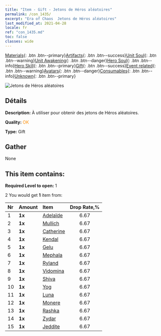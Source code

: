 ```yaml
---
title: "Item - Gift - Jetons de Héros aléatoires"
permalink: /con_1435/
excerpt: "Era of Chaos  Jetons de Héros aléatoires"
last_modified_at: 2021-04-28
locale: fr
ref: "con_1435.md"
toc: false
classes: wide
---
```

 [Materials](/ItemsFR/){: .btn .btn--primary}[Artifacts](/ItemsFR/Artifacts/){: .btn .btn--success}[Unit Soul](/ItemsFR/UnitSoul/){: .btn .btn--warning}[Unit Awakening](/ItemsFR/UnitAwakening/){: .btn .btn--danger}[Hero Soul](/ItemsFR/HeroSoul/){: .btn .btn--info}[Hero Skill](/ItemsFR/HeroSkill/){: .btn .btn--primary}[Gift](/ItemsFR/Gift/){: .btn .btn--success}[Event related](/ItemsFR/Events/){: .btn .btn--warning}[Avatars](/ItemsFR/Avatars/){: .btn .btn--danger}[Consumables](/ItemsFR/Consumables/){: .btn .btn--info}[Unknown](/ItemsFR/Unknown/){: .btn .btn--primary}

 ![Jetons de Héros aléatoires](/images/t/i_907049.png)

## Détails
 **Description:** À utiliser pour obtenir des jetons de Héros aléatoires.

 **Quality:** <span style="color: #FF8C00">OK</span>

 **Type:** Gift

## Gather

  None

## This item contains:

 **Required Level to open:** 1

 2 You would get **1** item  from:

  | Nr | Amount |     Item    | Drop Rate,% |
  |:---|:-------|:------------|:---------:|
  | 1 |  **1x** | [Adelaïde](/ItemsFR/her_359/) | 6.67 | 
  | 2 |  **1x** | [Mullich](/ItemsFR/her_360/) | 6.67 | 
  | 3 |  **1x** | [Catherine](/ItemsFR/her_361/) | 6.67 | 
  | 4 |  **1x** | [Kendal](/ItemsFR/her_363/) | 6.67 | 
  | 5 |  **1x** | [Gelu](/ItemsFR/her_366/) | 6.67 | 
  | 6 |  **1x** | [Mephala](/ItemsFR/her_367/) | 6.67 | 
  | 7 |  **1x** | [Ryland](/ItemsFR/her_368/) | 6.67 | 
  | 8 |  **1x** | [Vidomina](/ItemsFR/her_372/) | 6.67 | 
  | 9 |  **1x** | [Shiva](/ItemsFR/her_376/) | 6.67 | 
  | 10 |  **1x** | [Yog](/ItemsFR/her_377/) | 6.67 | 
  | 11 |  **1x** | [Luna](/ItemsFR/her_378/) | 6.67 | 
  | 12 |  **1x** | [Monere](/ItemsFR/her_379/) | 6.67 | 
  | 13 |  **1x** | [Rashka](/ItemsFR/her_384/) | 6.67 | 
  | 14 |  **1x** | [Zydar](/ItemsFR/her_385/) | 6.67 | 
  | 15 |  **1x** | [Jeddite](/ItemsFR/her_391/) | 6.67 | 
